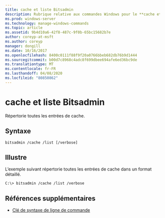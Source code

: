 ```yaml
---
title: cache et liste Bitsadmin
description: Rubrique relative aux commandes Windows pour le **cache et la liste Bitsadmin**, qui répertorie toutes les entrées de cache.
ms.prod: windows-server
ms.technology: manage-windows-commands
ms.topic: article
ms.assetid: 9b4d10a6-42f8-487c-9f0b-65bc15682b7e
author: coreyp-at-msft
ms.author: coreyp
manager: dongill
ms.date: 10/16/2017
ms.openlocfilehash: 8400c0111f88f9f20a0766bbeb682db76b9d1444
ms.sourcegitcommit: b00d7c8968c4adc8f699dbee694afe6ed36bc9de
ms.translationtype: MT
ms.contentlocale: fr-FR
ms.lasthandoff: 04/08/2020
ms.locfileid: "80850862"
---
```

# <a name="bitsadmin-cache-and-list"></a>cache et liste Bitsadmin

Répertorie toutes les entrées de cache.

## <a name="syntax"></a>Syntaxe

```
bitsadmin /cache /list [/verbose]
```

## <a name="examples"></a><a name=BKMK_examples></a>Illustre

L’exemple suivant répertorie toutes les entrées de cache dans un format détaillé.

```
C:\> bitsadmin /cache /list /verbose
```

## <a name="additional-references"></a>Références supplémentaires

- [Clé de syntaxe de ligne de commande](command-line-syntax-key.md)